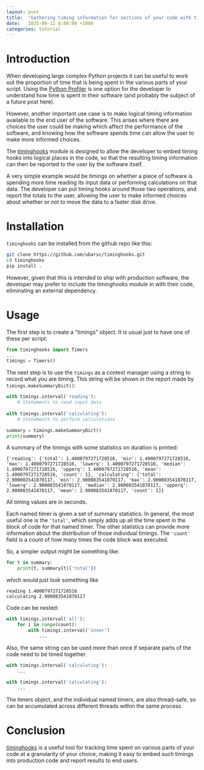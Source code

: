 ```yaml
---
layout: post
title:  "Gathering timing information for sections of your code with timinghooks"
date:   2025-09-12 8:00:00 +1000
categories: tutorial
---
```


# Introduction

When developing large complex Python projects it can be useful to work out
the proportion of time that is being spent in the various parts 
of your script. Using the [Python Profiler](https://docs.python.org/3/library/profile.html)
is one option for the developer to understand how time is spent in their 
software (and probably the subject of a future post here).

However, another important use case is to make logical timing information
available to the end user of the software. This arises where there are choices
the user could be making which affect the performance of the software, and
knowing how the software spends time can allow the user to make more informed
choices.

The [timinghooks](https://github.com/ubarsc/timinghooks) module is designed
to allow the developer to embed timing hooks into logical places in the code, 
so that the resulting timing information can then be reported to the user by
the software itself.

A very simple example would be timings on whether a piece of software is spending
more time reading its input data or performing calculations on that data. The
developer can put timing hooks around those two operations, and report the
totals to the user, allowing the user to make informed choices about whether or
not to move the data to a faster disk drive.

# Installation

`timinghooks` can be installed from the github repo like this:

```bash
git clone https://github.com/ubarsc/timinghooks.git
cd timinghooks
pip install .
```

However, given that this is intended to ship with production software, the
developer may prefer to include the timinghooks module in with their code, 
eliminating an external dependency.

# Usage

The first step is to create a "timings" object. It is usual just to 
have one of these per script:

```python
from timinghooks import Timers
...
timings = Timers()
```

The next step is to use the `timings` as a context manager using a string
to record what you are timing. This string will be shown in the report made
by `timings.makeSummaryDict()`:

```python
with timings.interval('reading'):
    # Statements to read input data
    
with timings.interval('calculating'):
    # Statements to perform calculations

summary = timings.makeSummaryDict()
print(summary)
```

A summary of the timings with some statistics on duration is printed:
```
{'reading': {'total': 1.4000797271728516, 'min': 1.4000797271728516, 'max': 1.4000797271728516, 'lowerq': 1.4000797271728516, 'median': 1.4000797271728516, 'upperq': 1.4000797271728516, 'mean': 1.4000797271728516, 'count': 1}, 'calculating': {'total': 2.900083541870117, 'min': 2.900083541870117, 'max': 2.900083541870117, 'lowerq': 2.900083541870117, 'median': 2.900083541870117, 'upperq': 2.900083541870117, 'mean': 2.900083541870117, 'count': 1}}
```
All timing values are in seconds.

Each named timer is given a set of summary statistics. In general, the most
useful one is the `'total'`, which simply adds up all the time spent in the
block of code for that named timer. The other statistics can provide more
information about the distribution of those individual timings. The `'count'`
field is a count of how many times the code block was executed.

So, a simpler output might be something like:

```python
for t in summary:
    print(t, summary[t]['total'])
```
which would just look something like
```
reading 1.4000797271728516
calculating 2.900083541870117
```

Code can be nested:
```python
with timings.interval('all'):
    for i in range(count):
        with timings.interval('inner')
            ...
```

Also, the same string can be used more than once if separate parts of the 
code need to be timed together.

```python
with timings.interval('calculating'):
    ...
    
with timings.interval('calculating'):
    ...
```

The timers object, and the individual named timers, are also thread-safe, 
so can be accumulated across different threads within the same process.

# Conclusion

[timinghooks](https://github.com/ubarsc/timinghooks) is a useful tool
for tracking time spent on various parts of your code at a granularity
of your choice, making it easy to embed such timings into production code
and report results to end users.

